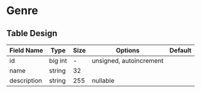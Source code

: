 # Genre

## Table Design

| Field Name  | Type    | Size | Options                 | Default |
|-------------|---------|------|-------------------------|---------|
| id          | big int | -    | unsigned, autoincrement |         |
| name        | string  | 32   |                         |         |
| description | string  | 255  | nullable                |         |
